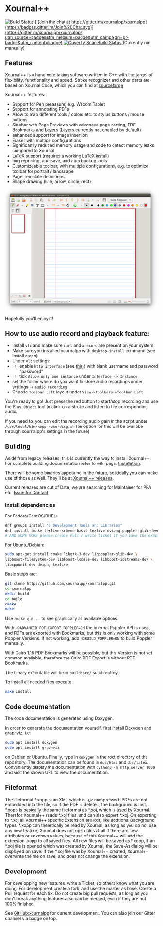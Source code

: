 # Xournal++

[![Build Status](https://travis-ci.org/xournalpp/xournalpp.svg?branch=string_new)](https://travis-ci.org/xournalpp/xournalpp)
[![Join the chat at https://gitter.im/xournalpp/xournalpp](https://badges.gitter.im/Join%20Chat.svg)](https://gitter.im/xournalpp/xournalpp?utm_source=badge&utm_medium=badge&utm_campaign=pr-badge&utm_content=badge)
<a href="https://scan.coverity.com/projects/xournal">
  <img alt="Coverity Scan Build Status"
       src="https://scan.coverity.com/projects/17046/badge.svg"/>
</a>
(Currently run manually)


## Features

Xournal++ is a hand note taking software written in C++ with the target of flexibility, functionality and speed.
Stroke recognizer and other parts are based on Xournal Code, which you can find at [sourceforge](http://sourceforge.net/projects/xournal/)

Xournal++ features:
* Support for Pen preassure, e.g. Wacom Tablet
* Support for annotating PDFs
* Allow to map different tools / colors etc. to stylus buttons / mouse buttons
* Sidebar with Page Previews with advanced page sorting, PDF Bookmarks and Layers (Layers currently not enabled by default)
* enhanced support for image insertion
* Eraser with multipe configurations
* Significantly reduced memory usage and code to detect memory leaks compared to Xournal
* LaTeX support (requires a working LaTeX install)
* bug reporting, autosave, and auto backup tools
* Customizeable toolbar, with multiple configurations, e.g. to optimize toolbar for portrait / landscape
* Page Template definitions
* Shape drawing (line, arrow, circle, rect)

![Screenshot](readme/main.png?raw=true "Xournal++ Screenshot")

Hopefully you'll enjoy it!

## How to use audio record and playback feature:

- Install `vlc` and make sure `curl` and `arecord` are present on your system 
- Make sure you installed xournalpp with `desktop-install` command (see install steps)
- Under `vlc` settings: 
- - enable `http interface` (see [this](https://github.com/azrafe7/vlc4youtube/blob/master/instructions/how-to-enable-vlc-web-interface.md) ) with blank username and password "password"
- - tick `Allow only one instance` under `Interface -> Instance`
- set the folder where do you want to store audio recordings under settings -> `audio recording`
- Choose `Toolbar Left` layout under `View->Toolbars->Toolbar Left`

You're ready to go! 
Just press the red button to start/stop recording and use the `Play Object` tool to click on a stroke and listen to the corresponding audio.

If you need to, you can edit the recording audio gain in the script under `/usr/local/bin/xopp-recording.sh` (an option for this will be availabe through xournalpp's settings in the future)

## Building

Aside from legacy releases, this is currently the way to install Xournal++. For complete building documentation refer to wiki page:
[Installation](https://github.com/xournalpp/xournalpp/wiki/Installing).

There will be some binaries appearing in the future, so ideally you can make use of those as well.
They'll be at [Xournal++ releases](https://github.com/xournalpp/xournalpp/releases).

Current releases are out of Date, we are searching for Maintainer for PPA etc.
[Issue for Contact](https://github.com/xournalpp/xournalpp/issues/176)


### Install dependencies
For Fedora/CentOS/RHEL:
````bash
dnf groups install "C Development Tools and Libraries"
dnf install cmake texlive-scheme-basic texlive-dvipng poppler-glib-devel
# AND SOME MORE please create Pull / write ticket if you have the exact dependencies
````

For Ubuntu/Debian:
````bash
sudo apt-get install cmake libgtk-3-dev libpoppler-glib-dev \
libboost-filesystem-dev libboost-locale-dev libboost-iostreams-dev \
libcppunit-dev dvipng texlive 
````

Basic steps are:
````bash
git clone http://github.com/xournalpp/xournalpp.git
cd xournalpp
mkdir build
cd build
cmake ..
make
````

Use `cmake-gui ..` to see graphically all available options.

With `-DADVANCED_PDF_EXPORT_POPPLER=ON` the internal Poppler API is used, and
PDFs are exported with Bookmarks, but this is only working with some Poppler
Versions.
If not working, add `-DBUILD_POPPLER=ON` to build Poppler manually.

With Cairo 1.16 PDF Bookmarks will be possible, but this Version is not yet
common available, therefore the Cairo PDF Export is without PDF Bookmarks.

The binary executable will be in `build/src/` subdirectory.

To install all needed files execute:
```bash
make install
```
## Code documentation

The code documentation is generated using Doxygen.

In order to generate the documentation yourself, first install Doxygen and graphviz, i.e.

```bash
sudo apt install doxygen
sudo apt install graphviz
```

on Debian or Ubuntu. Finally, type in `doxygen` in the root directory of the repository.
The documentation can be found in `doc/html` and `doc/latex`. Conveniently display the
documentation with `python3 -m http.server 8000` and visit the shown URL to view the
documentation.

## Fileformat
The fileformat *.xopp is an XML which is .gz compressed. PDFs are not embedded
into the file, so if the PDF is deleted, the background is lost.
*.xopp is basically the same fileformat as *.xoj, which is used by Xournal.
Therefor Xournal++ reads *.xoj files, and can also export *.xoj.
On exporting to *.xoj all Xournal++ specific Extension are lost, like addtional
Background types.
*.xopp can theretically be read by Xournal, as long as you do not use any new
feature, Xournal does not open files at all if there are new attributes or
unknown values, because of this Xournal++ will add the extension .xopp to all
saved files.
All new files will be saved as *.xopp, if an *.xoj file is opened which was
created by Xournal, the Save-As dialog will be displayed on save. If the *.xoj
file was by Xournal++ created, Xournal++ overwrite the file on save, and does
not change the extension.

## Development
For developping new features, write a Ticket, so others know what you are doing.
For development create a fork, and use the master as base. Create a Pull request for each fix.
Do not create big pull requests, as long as you don't break anything features also can be
merged, even if they are not 100% finished.

See [GitHub:xournalpp](http://github.com/xournalpp/xournalpp) for current development. You can also join
our Gitter channel via badge on top.

